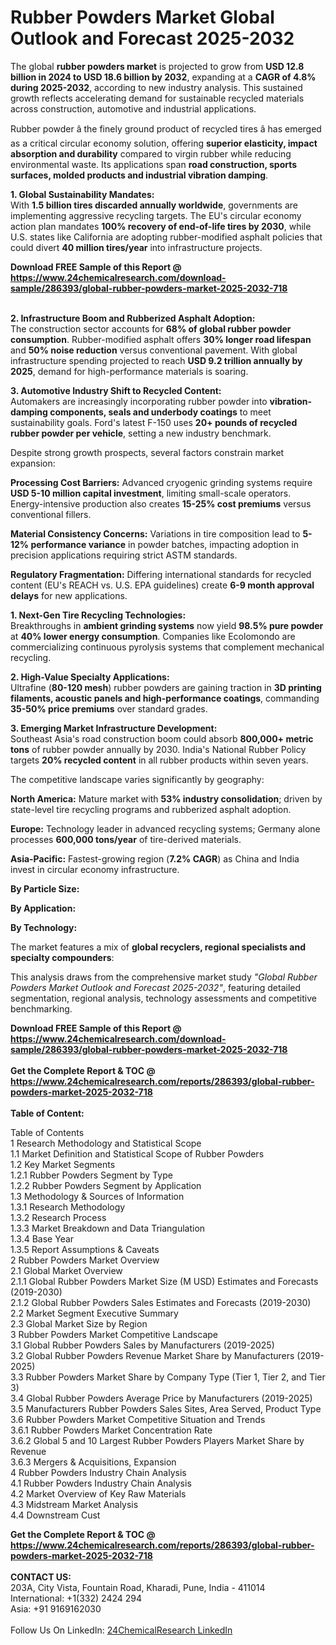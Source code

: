 <h1>Rubber Powders Market Global Outlook and Forecast 2025-2032</h1><p>The global <strong>rubber powders market</strong> is projected to grow from <strong>USD 12.8 billion in 2024 to USD 18.6 billion by 2032</strong>, expanding at a <strong>CAGR of 4.8% during 2025-2032</strong>, according to new industry analysis. This sustained growth reflects accelerating demand for sustainable recycled materials across construction, automotive and industrial applications.</p><p>Rubber powder â the finely ground product of recycled tires â has emerged as a critical circular economy solution, offering <strong>superior elasticity, impact absorption and durability</strong> compared to virgin rubber while reducing environmental waste. Its applications span <strong>road construction, sports surfaces, molded products and industrial vibration damping</strong>.</p><p><strong>1. Global Sustainability Mandates:</strong><br>
With <strong>1.5 billion tires discarded annually worldwide</strong>, governments are implementing aggressive recycling targets. The EU's circular economy action plan mandates <strong>100% recovery of end-of-life tires by 2030</strong>, while U.S. states like California are adopting rubber-modified asphalt policies that could divert <strong>40 million tires/year</strong> into infrastructure projects.</p><div><b>Download FREE Sample of this Report @ 
            <a href="https://www.24chemicalresearch.com/download-sample/286393/global-rubber-powders-market-2025-2032-718">
            https://www.24chemicalresearch.com/download-sample/286393/global-rubber-powders-market-2025-2032-718</a></b></div><br><p><strong>2. Infrastructure Boom and Rubberized Asphalt Adoption:</strong><br>
The construction sector accounts for <strong>68% of global rubber powder consumption</strong>. Rubber-modified asphalt offers <strong>30% longer road lifespan</strong> and <strong>50% noise reduction</strong> versus conventional pavement. With global infrastructure spending projected to reach <strong>USD 9.2 trillion annually by 2025</strong>, demand for high-performance materials is soaring.</p><p><strong>3. Automotive Industry Shift to Recycled Content:</strong><br>
Automakers are increasingly incorporating rubber powder into <strong>vibration-damping components, seals and underbody coatings</strong> to meet sustainability goals. Ford's latest F-150 uses <strong>20+ pounds of recycled rubber powder per vehicle</strong>, setting a new industry benchmark.</p><p>Despite strong growth prospects, several factors constrain market expansion:</p><p><strong>Processing Cost Barriers:</strong> Advanced cryogenic grinding systems require <strong>USD 5-10 million capital investment</strong>, limiting small-scale operators. Energy-intensive production also creates <strong>15-25% cost premiums</strong> versus conventional fillers.</p><p><strong>Material Consistency Concerns:</strong> Variations in tire composition lead to <strong>5-12% performance variance</strong> in powder batches, impacting adoption in precision applications requiring strict ASTM standards.</p><p><strong>Regulatory Fragmentation:</strong> Differing international standards for recycled content (EU's REACH vs. U.S. EPA guidelines) create <strong>6-9 month approval delays</strong> for new applications.</p><p><strong>1. Next-Gen Tire Recycling Technologies:</strong><br>
Breakthroughs in <strong>ambient grinding systems</strong> now yield <strong>98.5% pure powder</strong> at <strong>40% lower energy consumption</strong>. Companies like Ecolomondo are commercializing continuous pyrolysis systems that complement mechanical recycling.</p><p><strong>2. High-Value Specialty Applications:</strong><br>
Ultrafine (<strong>80-120 mesh</strong>) rubber powders are gaining traction in <strong>3D printing filaments, acoustic panels and high-performance coatings</strong>, commanding <strong>35-50% price premiums</strong> over standard grades.</p><p><strong>3. Emerging Market Infrastructure Development:</strong><br>
Southeast Asia's road construction boom could absorb <strong>800,000+ metric tons</strong> of rubber powder annually by 2030. India's National Rubber Policy targets <strong>20% recycled content</strong> in all rubber products within seven years.</p><p>The competitive landscape varies significantly by geography:</p><p><strong>North America:</strong> Mature market with <strong>53% industry consolidation</strong>; driven by state-level tire recycling programs and rubberized asphalt adoption.</p><p><strong>Europe:</strong> Technology leader in advanced recycling systems; Germany alone processes <strong>600,000 tons/year</strong> of tire-derived materials.</p><p><strong>Asia-Pacific:</strong> Fastest-growing region (<strong>7.2% CAGR</strong>) as China and India invest in circular economy infrastructure.</p><p><strong>By Particle Size:</strong></p><p><strong>By Application:</strong></p><p><strong>By Technology:</strong></p><p>The market features a mix of <strong>global recyclers, regional specialists and specialty compounders</strong>:</p><p>This analysis draws from the comprehensive market study <em>"Global Rubber Powders Market Outlook and Forecast 2025-2032"</em>, featuring detailed segmentation, regional analysis, technology assessments and competitive benchmarking.</p><div><b>Download FREE Sample of this Report @ 
            <a href="https://www.24chemicalresearch.com/download-sample/286393/global-rubber-powders-market-2025-2032-718">
            https://www.24chemicalresearch.com/download-sample/286393/global-rubber-powders-market-2025-2032-718</a></b></div><br><div><b>Get the Complete Report & TOC @ 
            <a href="https://www.24chemicalresearch.com/reports/286393/global-rubber-powders-market-2025-2032-718">
            https://www.24chemicalresearch.com/reports/286393/global-rubber-powders-market-2025-2032-718</a></b></div><br>
            <b>Table of Content:</b><p>Table of Contents<br />
1 Research Methodology and Statistical Scope<br />
1.1 Market Definition and Statistical Scope of Rubber Powders<br />
1.2 Key Market Segments<br />
1.2.1 Rubber Powders Segment by Type<br />
1.2.2 Rubber Powders Segment by Application<br />
1.3 Methodology & Sources of Information<br />
1.3.1 Research Methodology<br />
1.3.2 Research Process<br />
1.3.3 Market Breakdown and Data Triangulation<br />
1.3.4 Base Year<br />
1.3.5 Report Assumptions & Caveats<br />
2 Rubber Powders Market Overview<br />
2.1 Global Market Overview<br />
2.1.1 Global Rubber Powders Market Size (M USD) Estimates and Forecasts (2019-2030)<br />
2.1.2 Global Rubber Powders Sales Estimates and Forecasts (2019-2030)<br />
2.2 Market Segment Executive Summary<br />
2.3 Global Market Size by Region<br />
3 Rubber Powders Market Competitive Landscape<br />
3.1 Global Rubber Powders Sales by Manufacturers (2019-2025)<br />
3.2 Global Rubber Powders Revenue Market Share by Manufacturers (2019-2025)<br />
3.3 Rubber Powders Market Share by Company Type (Tier 1, Tier 2, and Tier 3)<br />
3.4 Global Rubber Powders Average Price by Manufacturers (2019-2025)<br />
3.5 Manufacturers Rubber Powders Sales Sites, Area Served, Product Type<br />
3.6 Rubber Powders Market Competitive Situation and Trends<br />
3.6.1 Rubber Powders Market Concentration Rate<br />
3.6.2 Global 5 and 10 Largest Rubber Powders Players Market Share by Revenue<br />
3.6.3 Mergers & Acquisitions, Expansion<br />
4 Rubber Powders Industry Chain Analysis<br />
4.1 Rubber Powders Industry Chain Analysis<br />
4.2 Market Overview of Key Raw Materials<br />
4.3 Midstream Market Analysis<br />
4.4 Downstream Cust</p><div><b>Get the Complete Report & TOC @ 
            <a href="https://www.24chemicalresearch.com/reports/286393/global-rubber-powders-market-2025-2032-718">
            https://www.24chemicalresearch.com/reports/286393/global-rubber-powders-market-2025-2032-718</a></b></div><br><b>CONTACT US:</b><br>
            203A, City Vista, Fountain Road, Kharadi, Pune, India - 411014<br>
            International: +1(332) 2424 294<br>
            Asia: +91 9169162030 <br><br>
            Follow Us On LinkedIn: <a href="https://www.linkedin.com/company/24chemicalresearch/">24ChemicalResearch LinkedIn</a>